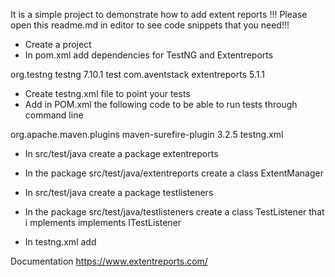 It is a simple project to demonstrate how to add extent reports
!!! Please open this readme.md in editor to see code snippets that you need!!!

- Create a project
- In pom.xml add dependencies for TestNG and Extentreports

<!-- https://mvnrepository.com/artifact/org.testng/testng -->
<dependency>
    <groupId>org.testng</groupId>
    <artifactId>testng</artifactId>
    <version>7.10.1</version>
    <scope>test</scope>
</dependency>

<!-- https://mvnrepository.com/artifact/com.aventstack/extentreports -->
<dependency>
    <groupId>com.aventstack</groupId>
    <artifactId>extentreports</artifactId>
    <version>5.1.1</version>
</dependency>



- Create testng.xml file to point your tests
- Add in POM.xml the following code to be able to run tests through command line 

<build>
        <plugins>
            <plugin>
                <groupId>org.apache.maven.plugins</groupId>
                <artifactId>maven-surefire-plugin</artifactId>
                <version>3.2.5</version>
                <configuration>
                    <suiteXmlFiles>
                        <suiteXmlFile>testng.xml</suiteXmlFile>
                    </suiteXmlFiles>
                </configuration>
            </plugin>
        </plugins>
    </build>


- In src/test/java create a package extentreports 
- In the package src/test/java/extentreports create a class ExtentManager 

- In src/test/java create a package testlisteners
- In the package src/test/java/testlisteners create a class TestListener that i
mplements implements ITestListener 
- In testng.xml add

  <listeners>
  <listener class-name ="testlisteners.TestListener"></listener>
  </listeners>


Documentation
https://www.extentreports.com/
